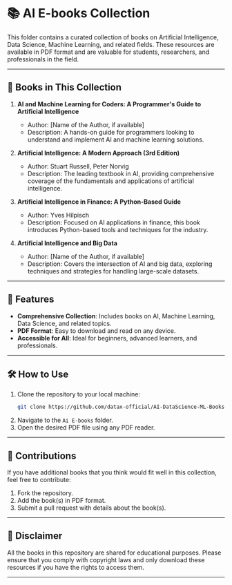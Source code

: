 # 📚 AI E-books Collection

This folder contains a curated collection of books on Artificial Intelligence, Data Science, Machine Learning, and related fields. These resources are available in PDF format and are valuable for students, researchers, and professionals in the field.

---

## 📖 Books in This Collection

1. **AI and Machine Learning for Coders: A Programmer's Guide to Artificial Intelligence**  
   - Author: [Name of the Author, if available]  
   - Description: A hands-on guide for programmers looking to understand and implement AI and machine learning solutions.

2. **Artificial Intelligence: A Modern Approach (3rd Edition)**  
   - Author: Stuart Russell, Peter Norvig  
   - Description: The leading textbook in AI, providing comprehensive coverage of the fundamentals and applications of artificial intelligence.

3. **Artificial Intelligence in Finance: A Python-Based Guide**  
   - Author: Yves Hilpisch  
   - Description: Focused on AI applications in finance, this book introduces Python-based tools and techniques for the industry.

4. **Artificial Intelligence and Big Data**  
   - Author: [Name of the Author, if available]  
   - Description: Covers the intersection of AI and big data, exploring techniques and strategies for handling large-scale datasets.

---

## 🌟 Features

- **Comprehensive Collection**: Includes books on AI, Machine Learning, Data Science, and related topics.  
- **PDF Format**: Easy to download and read on any device.  
- **Accessible for All**: Ideal for beginners, advanced learners, and professionals.

---

## 🛠 How to Use

1. Clone the repository to your local machine:
   ```bash
   git clone https://github.com/datax-official/AI-DataScience-ML-Books.git
   ```
2. Navigate to the `Ai E-books` folder.
3. Open the desired PDF file using any PDF reader.

---

## 📩 Contributions

If you have additional books that you think would fit well in this collection, feel free to contribute:
1. Fork the repository.  
2. Add the book(s) in PDF format.  
3. Submit a pull request with details about the book(s).

---

## 📢 Disclaimer

All the books in this repository are shared for educational purposes. Please ensure that you comply with copyright laws and only download these resources if you have the rights to access them.

---
